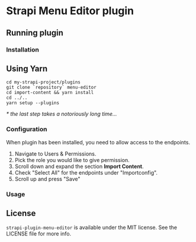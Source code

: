 # Strapi Menu Editor plugin

## Running plugin

### Installation

## Using Yarn

```
cd my-strapi-project/plugins
git clone `repository` menu-editor
cd import-content && yarn install
cd ../..
yarn setup --plugins
```

_\* the last step takes a notoriously long time..._

### Configuration

When plugin has been installed, you need to allow access to the endpoints.

1. Navigate to Users & Permissions.
2. Pick the role you would like to give permission.
3. Scroll down and expand the section **Import Content**.
4. Check "Select All" for the endpoints under "Importconfig".
5. Scroll up and press "Save"

### Usage

## License

`strapi-plugin-menu-editor` is available under the MIT license. See the LICENSE file for more info.
